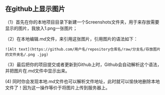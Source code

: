 ## 在github上显示图片

（1）首先在你的本地项目目录下新建一个Screenshots文件夹，用于来存放需要显示的图片，我放入1.png一张图片；

（2）在本地编辑.md文件，来引用这张图片，引用图片的语法如下：

```
![Alt text](https://github.com/用户名/repository仓库名/raw/分支名/存放图片的文件夹名/.png .jpg)
```

（3）最后把你的项目提交或者更新到Github上时，Github会自动解析这个语法，并把图片在.md文件中显示出来。

  (4)  同时你会发现本地.md文件也可以解析文件地址，此时就可以愉快地删除本地文件了！因为这一操作等价于将图片上传到服务器上。
